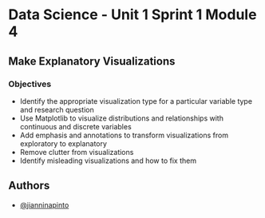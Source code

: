 # Data Science - Unit 1 Sprint 1 Module 4
## Make Explanatory Visualizations
###  Objectives
- Identify the appropriate visualization type for a particular variable type and research question
- Use Matplotlib to visualize distributions and relationships with continuous and discrete variables
- Add emphasis and annotations to transform visualizations from exploratory to explanatory
- Remove clutter from visualizations
- Identify misleading visualizations and how to fix them






## Authors

- [@jianninapinto](https://www.github.com/jianninapinto)


